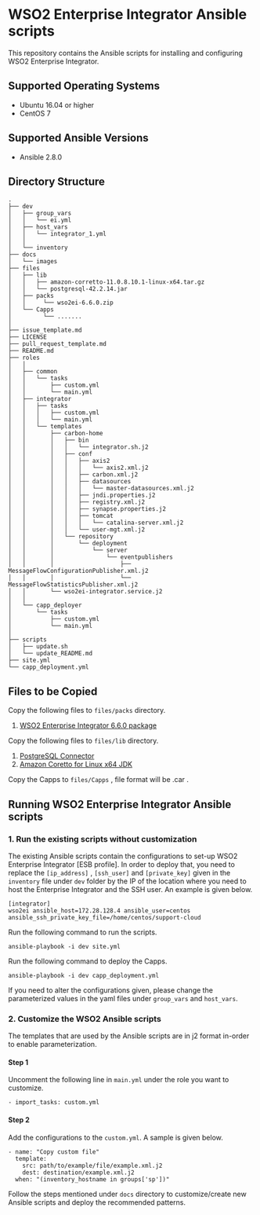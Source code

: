 # WSO2 Enterprise Integrator Ansible scripts

This repository contains the Ansible scripts for installing and configuring WSO2 Enterprise Integrator.

## Supported Operating Systems
- Ubuntu 16.04 or higher
- CentOS 7

## Supported Ansible Versions

- Ansible 2.8.0

## Directory Structure
```
.
├── dev
│   ├── group_vars
│   │   └── ei.yml
│   ├── host_vars
│   │   └── integrator_1.yml
│   │  
│   └── inventory
├── docs
│   └── images
├── files
│   ├── lib
│   │   ├── amazon-corretto-11.0.8.10.1-linux-x64.tar.gz
│   │   └── postgresql-42.2.14.jar
│   ├── packs
│   │     └── wso2ei-6.6.0.zip
│   └── Capps
│		  └── .......
│
├── issue_template.md
├── LICENSE
├── pull_request_template.md
├── README.md
├── roles
│   │
│   ├── common
│   │   └── tasks
│   │       ├── custom.yml
│   │       └── main.yml
│   ├── integrator
│   │   ├── tasks
│   │   │   ├── custom.yml
│   │   │   └── main.yml
│   │   └── templates
│   │       ├── carbon-home
│   │       │   ├── bin
│   │       │   │   └── integrator.sh.j2
│   │       │   ├── conf
│   │       │   │   ├── axis2
│   │       │   │   │   └── axis2.xml.j2
│   │       │   │   ├── carbon.xml.j2
│   │       │   │   ├── datasources
│   │       │   │   │   └── master-datasources.xml.j2
│   │       │   │   ├── jndi.properties.j2
│   │       │   │   ├── registry.xml.j2
│   │       │   │   ├── synapse.properties.j2
│   │       │   │   ├── tomcat
│   │       │   │   │   └── catalina-server.xml.j2
│   │       │   │   └── user-mgt.xml.j2
│   │       │   └── repository
│   │       │       └── deployment
│   │       │           └── server
│   │       │               └── eventpublishers
│   │       │                   ├── MessageFlowConfigurationPublisher.xml.j2
│   │       │                   └── MessageFlowStatisticsPublisher.xml.j2
│   │       └── wso2ei-integrator.service.j2
│   │
│   └── capp_deployer
│       └── tasks
│           ├── custom.yml
│           └── main.yml
│
├── scripts
│   ├── update.sh
│   └── update_README.md
├── site.yml
└── capp_deployment.yml
```

## Files to be Copied

Copy the following files to `files/packs` directory.

1. [WSO2 Enterprise Integrator 6.6.0 package](https://wso2.com/integration/install/)

Copy the following files to `files/lib` directory.

1. [PostgreSQL Connector](https://jdbc.postgresql.org/download.html)
2. [Amazon Coretto for Linux x64 JDK](https://docs.aws.amazon.com/corretto/latest/corretto-11-ug/downloads-list.html)

Copy the Capps to `files/Capps` , file format will be .car .


## Running WSO2 Enterprise Integrator Ansible scripts

### 1. Run the existing scripts without customization
The existing Ansible scripts contain the configurations to set-up WSO2 Enterprise Integrator [ESB profile]. In order to deploy that, you need to replace the `[ip_address]` , `[ssh_user]` and `[private_key]` given in the `inventory` file under `dev` folder by the IP of the location where you need to host the Enterprise Integrator and the SSH user. An example is given below.
```
[integrator]
wso2ei ansible_host=172.28.128.4 ansible_user=centos ansible_ssh_private_key_file=/home/centos/support-cloud
```

Run the following command to run the scripts.

`ansible-playbook -i dev site.yml`

Run the following command to deploy the Capps.

`ansible-playbook -i dev capp_deployment.yml`

If you need to alter the configurations given, please change the parameterized values in the yaml files under `group_vars` and `host_vars`.

### 2. Customize the WSO2 Ansible scripts

The templates that are used by the Ansible scripts are in j2 format in-order to enable parameterization.

#### Step 1
Uncomment the following line in `main.yml` under the role you want to customize.
```
- import_tasks: custom.yml
```

#### Step 2
Add the configurations to the `custom.yml`. A sample is given below.

```
- name: "Copy custom file"
  template:
    src: path/to/example/file/example.xml.j2
    dest: destination/example.xml.j2
  when: "(inventory_hostname in groups['sp'])"
```

Follow the steps mentioned under `docs` directory to customize/create new Ansible scripts and deploy the recommended patterns.
